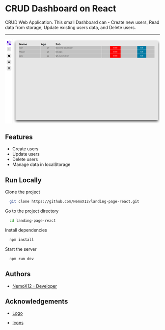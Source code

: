 # CRUD Dashboard on React

CRUD Web Application. This small Dashboard can - Create new users, Read data from storage, Update existing users data, and Delete users.

---

![App Screenshot](public/screenshot.png)

## Features

- Create users
- Update users
- Delete users
- Manage data in localStorage

## Run Locally

Clone the project

```bash
  git clone https://github.com/NemoX12/landing-page-react.git
```

Go to the project directory

```bash
  cd landing-page-react
```

Install dependencies

```bash
  npm install
```

Start the server

```bash
  npm run dev
```

## Authors

- [NemoX12 - Developer](https://www.github.com/NemoX12)

## Acknowledgements

- [Logo](https://logoipsum.com)

- [Icons](https://www.npmjs.com/package/react-icons)
